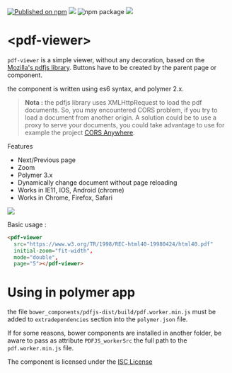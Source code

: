 [![Published on npm](https://img.shields.io/badge/npm-published-blue.svg)](https://www.npmjs.com/package/@telecomsante/pdf-viewer)
![](https://img.shields.io/badge/polymer-3.x-blue.svg)
![npm package](https://img.shields.io/badge/npm%20package-3.0.0.pre.1-green.svg)
![](https://img.shields.io/badge/licence-ISC-brightgreen.svg)


# &lt;pdf-viewer&gt;

`pdf-viewer` is a simple viewer, without any decoration, based on the [Mozilla's pdfjs library](https://github.com/mozilla/pdfjs-dist). Buttons have to be created by the parent page or component.

the component is written using es6 syntax, and polymer 2.x.

> __Nota :__ the pdfjs library uses XMLHttpRequest to load the pdf documents. So, you may encountered CORS problem, if you try to load a document from another origin. A solution could be to use a proxy to serve your documents, you could take advantage to use for example the project [CORS Anywhere](https://github.com/Rob--W/cors-anywhere).

Features
 - Next/Previous page
 - Zoom
 - Polymer 3.x
 - Dynamically change document without page reloading
 - Works in IE11, IOS, Android (chrome)
 - Works in Chrome, Firefox, Safari

![][demo]

Basic usage :

```html
<pdf-viewer   
  src="https://www.w3.org/TR/1998/REC-html40-19980424/html40.pdf"
  initial-zoom="fit-width",
  mode="double",
  page="5"></pdf-viewer>
```

# Using in polymer app

the file `bower_components/pdfjs-dist/build/pdf.worker.min.js` must be added to `extradependencies` section into the `polymer.json` file.

If for some reasons, bower components are installed in another folder, be aware to pass as attribute `PDFJS_workerSrc` the full path to the `pdf.worker.min.js` file.

The component is licensed under the [ISC License](LICENSE.md)

[demo]: https://raw.githubusercontent.com/telecomsante/pdf-viewer/HEAD/demo.gif